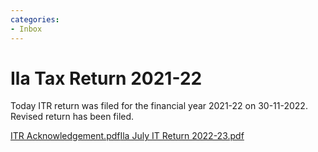 ```yaml
---
categories:
- Inbox
---
```

# Ila Tax Return 2021-22

Today ITR return was filed for the financial year 2021-22 on 30-11-2022. Revised return has been filed.

[ITR Acknowledgement.pdf](../files/c81a5f93-88fe-40de-9b12-3b84a238fc4b.pdf)[Ila July IT Return 2022-23.pdf](../files/a9169223-8089-4b28-b16e-57dfc2e9938d.pdf)